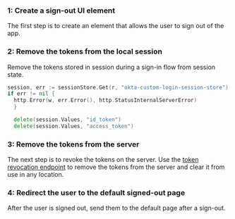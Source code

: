 ### 1: Create a sign-out UI element

The first step is to create an element that allows the user to sign out of the app.

### 2: Remove the tokens from the local session

Remove the tokens stored in session during a sign-in flow from session state.

```go
session, err := sessionStore.Get(r, "okta-custom-login-session-store")
if err != nil {
  http.Error(w, err.Error(), http.StatusInternalServerError)
  }

  delete(session.Values, "id_token")
  delete(session.Values, "access_token")

```

### 3: Remove the tokens from the server

The next step is to revoke the tokens on the server. Use the
[token revocation endpoint](/docs/guides/revoke-tokens/main/#revoke-an-access-token-or-a-refresh-token)
to remove the tokens from the server and clear it from use in any location.

<!-- The goland SDK and sample app do not have code to revoke a token. It's a bug and a JIRA ticket
has been opened. In the meantime, a reference to manually revoke the token using the endpoints is used. -->

### 4: Redirect the user to the default signed-out page

After the user is signed out, send them to the default page after a sign-out.

